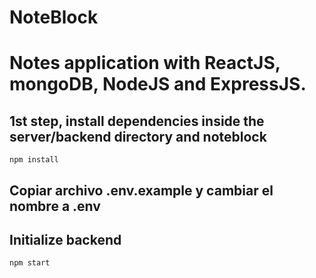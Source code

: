 # NoteBlock

# Notes application with ReactJS, mongoDB, NodeJS and ExpressJS.

## 1st step, install dependencies inside the server/backend directory and noteblock

```
npm install
```

## Copiar archivo .env.example y cambiar el nombre a .env

## Initialize backend

```
npm start
```
